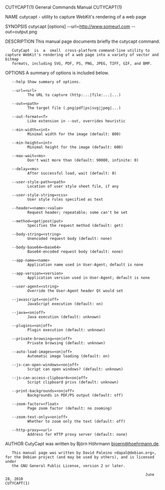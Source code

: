 CUTYCAPT(1)                                                   General Commands Manual                                                  CUTYCAPT(1)

NAME
       cutycapt - utility to capture WebKit's rendering of a web page

SYNOPSIS
       cutycapt [options] --url=http://www.someurl.com --out=output.png

DESCRIPTION
       This manual page documents briefly the cutycapt command.

       CutyCapt  is  a  small  cross-platform command-line utility to capture WebKit's rendering of a web page into a variety of vector and bitmap
       formats, including SVG, PDF, PS, PNG, JPEG, TIFF, GIF, and BMP.

OPTIONS
       A summary of options is included below.

       --help Show summary of options.

       --url=<url>
              The URL to capture (http:...|file:...|...)

       --out=<path>
              The target file (.png|pdf|ps|svg|jpeg|...)

       --out-format=<f>
              Like extension in --out, overrides heuristic

       --min-width=<int>
              Minimal width for the image (default: 800)

       --min-height=<int>
              Minimal height for the image (default: 600)

       --max-wait=<ms>
              Don't wait more than (default: 90000, infinite: 0)

       --delay=<ms>
              After successful load, wait (default: 0)

       --user-style-path=<path>
              Location of user style sheet file, if any

       --user-style-string=<css>
              User style rules specified as text

       --header=<name>:<value>
              Request header; repeatable; some can't be set

       --method=<get|post|put>
              Specifies the request method (default: get)

       --body-string=<string>
              Unencoded request body (default: none)

       --body-base64=<base64>
              Base64-encoded request body (default: none)

       --app-name=<name>
              Application name used in User-Agent; default is none

       --app-version=<version>
              Application version used in User-Agent; default is none

       --user-agent=<string>
              Override the User-Agent header Qt would set

       --javascript=<on|off>
              JavaScript execution (default: on)

       --java=<on|off>
              Java execution (default: unknown)

       --plugins=<on|off>
              Plugin execution (default: unknown)

       --private-browsing=<on|off>
              Private browsing (default: unknown)

       --auto-load-images=<on|off>
              Automatic image loading (default: on)

       --js-can-open-windows=<on|off>
              Script can open windows? (default: unknown)

       --js-can-access-clipboard=<on|off>
              Script clipboard privs (default: unknown)

       --print-backgrounds=<on|off>
              Backgrounds in PDF/PS output (default: off)

       --zoom-factor=<float>
              Page zoom factor (default: no zooming)

       --zoom-text-only=<on|off>
              Whether to zoom only the text (default: off)

       --http-proxy=<url>
              Address for HTTP proxy server (default: none)

AUTHOR
       CutyCapt was written by Björn Höhrmann <bjoern@hoehrmann.de>.

       This manual page was written by David Paleino <dapal@debian.org>, for the Debian project (and may be used by others), and is licensed under
       the GNU General Public License, version 2 or later.

                                                                   June 28, 2010                                                       CUTYCAPT(1)
